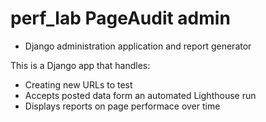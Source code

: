 # perf_lab PageAudit admin

* Django administration application and report generator

This is a Django app that handles:

* Creating new URLs to test
* Accepts posted data form an automated Lighthouse run
* Displays reports on page performace over time

